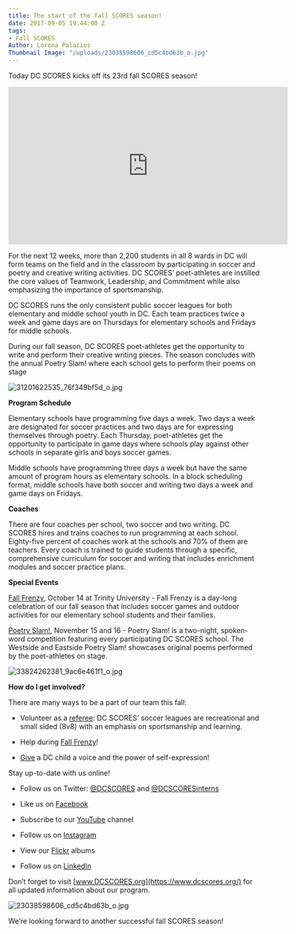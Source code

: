 ```yaml
---
title: The start of the fall SCORES season!
date: 2017-09-05 19:44:00 Z
tags:
- Fall SCORES
Author: Lorena Palacios
Thumbnail Image: "/uploads/23038598606_cd5c4bd63b_o.jpg"
---
```


Today DC SCORES kicks off its 23rd fall SCORES season!

<iframe width="560" height="315" src="https://www.youtube.com/embed/LeU9CqD77Ac" frameborder="0" allowfullscreen></iframe>

For the next 12 weeks, more than 2,200 students in all 8 wards in DC will form teams on the field and in the classroom by participating in soccer and poetry and creative writing activities. DC SCORES’ poet-athletes are instilled the core values of Teamwork, Leadership, and Commitment while also emphasizing the importance of sportsmanship.

DC SCORES runs the only consistent public soccer leagues for both elementary and middle school youth in DC. Each team practices twice a week and game days are on Thursdays for elementary schools and Fridays for middle schools.

During our fall season, DC SCORES poet-athletes get the opportunity to write and perform their creative writing pieces. The season concludes with the annual Poetry Slam! where each school gets to perform their poems on stage

![31201622535_76f349bf5d_o.jpg](/uploads/31201622535_76f349bf5d_o.jpg)

**Program Schedule**


Elementary schools have programming five days a week. Two days a week are designated for soccer practices and two days are for expressing themselves through poetry. Each Thursday, poet-athletes get the opportunity to participate in game days where schools play against other schools in separate girls and boys soccer games.

Middle schools have programming three days a week but have the same amount of program hours as elementary schools. In a block scheduling format, middle schools have both soccer and writing two days a week and game days on Fridays.

**Coaches**


There are four coaches per school, two soccer and two writing. DC SCORES hires and trains coaches to run programming at each school. Eighty-five percent of coaches work at the schools and 70% of them are teachers. Every coach is trained to guide students through a specific, comprehensive curriculum for soccer and writing that includes enrichment modules and soccer practice plans.

**Special Events**

[Fall Frenzy](https://www.youtube.com/watch?v=VymAKyHkIrc), October 14 at Trinity University - Fall Frenzy is a day-long celebration of our fall season that includes soccer games and outdoor activities for our elementary school students and their families.

[Poetry Slam!](https://www.youtube.com/watch?v=V6lNjLysvbE&t=3s), November 15 and 16 - Poetry Slam! is a two-night, spoken-word competition featuring every participating DC SCORES school. The Westside and Eastside Poetry Slam! showcases original poems performed by the poet-athletes on stage.

![33824262381_9ac6e461f1_o.jpg](/uploads/33824262381_9ac6e461f1_o.jpg)

**How do I get involved?**

There are many ways to be a part of our team this fall:

* Volunteer as a [referee](http://www.americascores.org/affiliates/dc/volunteer/volunteerapplication): DC SCORES’ soccer leagues are recreational and small sided (8v8) with an emphasis on sportsmanship and learning.

* Help during [Fall Frenzy](https://www.dcscores.org/volunteer/)!

* [Give](https://connect.clickandpledge.com/w/Form/38684abc-e195-4fdb-aef3-2ed5aeb51d61?636153321160038799) a DC child a voice and the power of self-expression!

Stay up-to-date with us online!

* Follow us on Twitter: [@DCSCORES](https://twitter.com/DCSCORES) and [@DCSCORESinterns](https://twitter.com/DCSCORESInterns)

* Like us on [Facebook](https://www.facebook.com/DCSCORES/?ref=aymt_homepage_panel)

* Subscribe to our [YouTube](https://www.youtube.com/channel/UCNUQxAB_LRA7OyH9GtDs7LA?view_as=subscriber) channel

* Follow us on [Instagram](https://www.instagram.com/dc_scores/?hl=en)

* View our [Flickr](https://www.flickr.com/photos/dcscorespictures/albums) albums

* Follow us on [LinkedIn](https://www.linkedin.com/company/dc-scores)

Don’t forget to visit [www.DCSCORES.org](https://www.dcscores.org/) for all updated information about our program.

![23038598606_cd5c4bd63b_o.jpg](/uploads/23038598606_cd5c4bd63b_o.jpg)

We’re looking forward to another successful fall SCORES season!